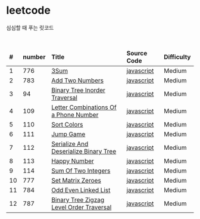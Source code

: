 # leetcode

<p>심심할 때 푸는 릿코드</p>
<br/>

<table>
<thead>
    <tr>
       <td><b>#</b></td>
       <td><b>number</b></td>
       <td><b>Title</b></td>
       <td><b>Source Code</b></td>
       <td><b>Difficulty</b></td>
    </tr>
</thead>
<tbody>
    <tr>
        <td>1</td>
        <td>776</td>
        <td><a href="https://leetcode.com/explore/interview/card/top-interview-questions-medium/103/array-and-strings/776/">3Sum</a></td>
        <td><a href="https://github.com/leedoopal/leetcode/blob/main/776-3Sum/3Sum.js">javascript</a></td>
        <td>Medium</td>  
    </tr>
    <tr>
        <td>2</td>
        <td>783</td>
        <td><a href="https://leetcode.com/explore/interview/card/top-interview-questions-medium/107/linked-list/783/">Add Two Numbers</a></td>
        <td><a href="https://github.com/leedoopal/leetcode/blob/main/783-AddTwoNumbers/AddTwoNumbers.js">javascript</a></td>
        <td>Medium</td>  
    </tr>
    <tr>
        <td>3</td>
        <td>94</td>
        <td><a href="https://leetcode.com/problems/binary-tree-inorder-traversal/">Binary Tree Inorder Traversal</a></td>
        <td><a href="https://github.com/leedoopal/leetcode/blob/main/94-BinaryTreeInorderTraversal/BinaryTreeInorderTraversal.js">javascript</a></td>
        <td>Medium</td>  
    </tr>
    <tr>
        <td>4</td>
        <td>109</td>
        <td><a href="https://leetcode.com/explore/interview/card/top-interview-questions-medium/109/backtracking/793/">Letter Combinations Of a Phone Number</a></td>
        <td><a href="https://github.com/leedoopal/leetcode/blob/main/109-LetterCombinationsOfAPhoneNumber/LetterCombinationsOfAPhoneNumber.js">javascript</a></td>
        <td>Medium</td>  
    </tr>
    <tr>
        <td>5</td>
        <td>110</td>
        <td><a href="https://leetcode.com/explore/interview/card/top-interview-questions-medium/110/sorting-and-searching/798/">Sort Colors</a></td>
        <td><a href="https://github.com/leedoopal/leetcode/blob/main/110-SortColors/SortColors.js">javascript</a></td>
        <td>Medium</td>  
    </tr>
    <tr>
        <td>6</td>
        <td>111</td>
        <td><a href="https://leetcode.com/explore/interview/card/top-interview-questions-medium/111/dynamic-programming/807/">Jump Game</a></td>
        <td><a href="https://github.com/leedoopal/leetcode/blob/main/111-JumpGame/JumpGame.js">javascript</a></td>
        <td>Medium</td>  
    </tr>
    <tr>
        <td>7</td>
        <td>112</td>
        <td><a href="https://leetcode.com/explore/interview/card/top-interview-questions-medium/112/design/812/">Serialize And Deserialize Binary Tree</a></td>
        <td><a href="https://github.com/leedoopal/leetcode/blob/main/112-SerializeAndDeserializeBinaryTree/SerializeAndDeserializeBinaryTree.js">javascript</a></td>
        <td>Medium</td>  
    </tr>
    <tr>
        <td>8</td>
        <td>113</td>
        <td><a href="https://leetcode.com/explore/interview/card/top-interview-questions-medium/113/math/815/">Happy Number</a></td>
        <td><a href="https://github.com/leedoopal/leetcode/blob/main/113-HappyNumber/HappyNumber.js">javascript</a></td>
        <td>Medium</td>  
    </tr>
    <tr>
        <td>9</td>
        <td>114</td>
        <td><a href="https://leetcode.com/explore/interview/card/top-interview-questions-medium/114/others/822/">Sum Of Two Integers</a></td>
        <td><a href="https://github.com/leedoopal/leetcode/blob/main/114-SumOfTwoIntegers/SumOfTwoIntegers.js">javascript</a></td>
        <td>Medium</td>  
    </tr>
    <tr>
        <td>10</td>
        <td>777</td>
        <td><a href="https://leetcode.com/explore/interview/card/top-interview-questions-medium/103/array-and-strings/777/">Set Matrix Zeroes</a></td>
        <td><a href="https://github.com/leedoopal/leetcode/blob/main/777-SetMatrixZeroes/SetMatrixZeroes.js">javascript</a></td>
        <td>Medium</td>  
    </tr>
    <tr>
        <td>11</td>
        <td>784</td>
        <td><a href="https://leetcode.com/explore/interview/card/top-interview-questions-medium/107/linked-list/784/">Odd Even Linked List</a></td>
        <td><a href="https://github.com/leedoopal/leetcode/blob/main/784-OddEvenLinkedList/OddEvenLinkedList.js">javascript</a></td>
        <td>Medium</td>  
    </tr>
    <tr>
        <td>12</td>
        <td>787</td>
        <td><a href="https://leetcode.com/explore/interview/card/top-interview-questions-medium/108/trees-and-graphs/787/">Binary Tree Zigzag Level Order Traversal</a></td>
        <td><a href="https://github.com/leedoopal/leetcode/blob/main/787-BinaryTreeZigzagLevelOrderTraversal/BinaryTreeZigzagLevelOrderTraversal.js">javascript</a></td>
        <td>Medium</td>  
    </tr>
</tbody>
</table>
